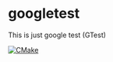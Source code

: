 # googletest
This is just google test (GTest)

[![CMake](https://github.com/onbings/googletest/actions/workflows/cmake.yml/badge.svg)](https://github.com/onbings/googletest/actions/workflows/cmake.yml)
